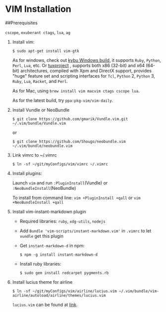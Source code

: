 VIM Installation
================

##Prerequisites

`cscope`, `exuberant ctags`, `lua`, `ag`

1. Install vim:

	```text
	$ sudo apt-get install vim-gtk
	```

	As for windows, check out [kybu Windows build](https://bitbucket.org/kybu/vim-for-windows-single-drop), it supports `Ruby`, `Python`, `Perl`, `Lua`, etc. Or [tuxproject](http://tuxproject.de/projects/vim) , supports both x86 (32-bit) and x64 (64-bit) architectures, compiled with Xpm and DirectX support, provides "huge" feature set and scripting interfaces for `Tcl`, `Python` 2, `Python` 3, `Ruby`, `Lua`, `Racket`, and `Perl`.

	As for Mac, using `brew install vim macvim ctags cscope lua`.

	As for the latest build, try `ppa:pkg-vim/vim-daily`.

1. Install Vundle or NeoBundle

	```text
	$ git clone https://github.com/gmarik/Vundle.vim.git ~/.vim/bundle/Vundle.vim
	```

	or

	```text
	$ git clone https://github.com/Shougo/neobundle.vim ~/.vim/bundle/neobundle.vim
	```

1. Link vimrc to ~/.vimrc

	```text
	$ ln -sf ~/git/myConfigs/vim/vimrc ~/.vimrc
	```

1. Install plugins:

	Launch `vim` and run `:PluginInstall`(Vundle) or `:NeoBundleInstall`(NeoBundle)

	To install from command line: `vim +PluginInstall +qall` or `vim +NeoBundleInstall +qall`

1. Install vim-instant-markdown plugin

	- Required libraries: `ruby`, `xdg-utils`, `nodejs`

	- Add `Bundle 'vim-scripts/instant-markdown.vim'` in `.vimrc` to let `vundle` get this plugin

	- Get `instant-markdown-d` in npm:

		```text
		$ npm -g install instant-markdown-d
		```

	- Install ruby libraries:

		```text
		$ sudo gem install redcarpet pygments.rb
		```

1. Install lucius theme for airline

	```text
	$ ln -sf ~/git/myConfigs/vim/airline/lucius.vim ~/.vim/bundle/vim-airline/autoload/airline/themes/lucius.vim
	```

	`lucius.vim` can be found at [link](https://github.com/jonathanfilip/lucius/blob/master/vim-airline/lucius.vim).
